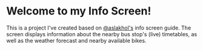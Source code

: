 # Welcome to my Info Screen!

This is a project I've created based on [@aslakhol's](https://www.youtube.com/playlist?list=PLKWzQGUAClIi-j9IEs_3fp2b4zczHKk1d) info screen guide.
The screen displays information about the nearby bus stop's (live) timetables, as well as the weather forecast and nearby available bikes.
